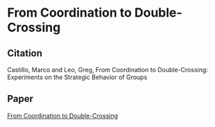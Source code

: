 

# From Coordination to Double-Crossing

## Citation 

Castillo, Marco and Leo, Greg, From Coordination to Double-Crossing: Experiments on the Strategic Behavior of Groups 

## Paper

[From Coordination to Double-Crossing](../files/Papers/WP_From_Coordination.pdf)
